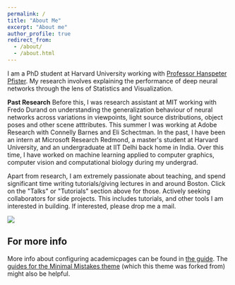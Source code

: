 ```yaml
---
permalink: /
title: "About Me"
excerpt: "About me"
author_profile: true
redirect_from: 
  - /about/
  - /about.html
---
```


I am a PhD student at Harvard University working with [Professor Hanspeter Pfister](https://www.seas.harvard.edu/directory/pfister). My research involves explaining the performance of deep neural networks through the lens of Statistics and Visualization. 

**Past Research**
Before this, I was research assistant at MIT working with Fredo Durand on understanding the generalization behaviour of neural networks across variations in viewpoints, light source distributions, object poses and other scene atttributes. This summer I was working at Adobe Research with Connelly Barnes and Eli Schectman. In the past, I have been an intern at Microsoft Research Redmond, a master's student at Harvard University, and an undergraduate at IIT Delhi back home in India. Over this time, I have worked on machine learning applied to computer graphics, computer vision and computational biology during my undergrad.

Apart from research, I am extremely passionate about teaching, and spend significant time writing tutorials/giving lectures in and around Boston. Click on the "Talks" or "Tutorials" section above for those. Actively seeking collaborators for side projects. This includes tutorials, and other tools I am interested in building. If interested, please drop me a mail.

![](/personal/images/experience.png)

For more info
------
More info about configuring academicpages can be found in [the guide](https://academicpages.github.io/markdown/). The [guides for the Minimal Mistakes theme](https://mmistakes.github.io/minimal-mistakes/docs/configuration/) (which this theme was forked from) might also be helpful.
